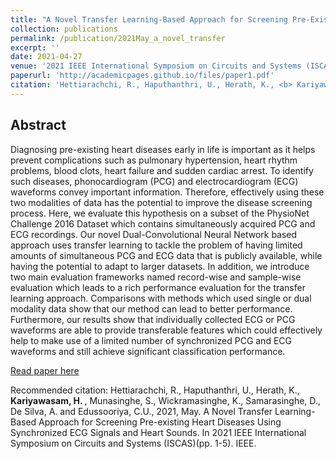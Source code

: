 ```yaml
---
title: "A Novel Transfer Learning-Based Approach for Screening Pre-Existing Heart Diseases Using Synchronized ECG Signals and Heart Sounds"
collection: publications
permalink: /publication/2021May_a_novel_transfer
excerpt: ''
date: 2021-04-27
venue: '2021 IEEE International Symposium on Circuits and Systems (ISCAS)'
paperurl: 'http://academicpages.github.io/files/paper1.pdf'
citation: 'Hettiarachchi, R., Haputhanthri, U., Herath, K., <b> Kariyawasam, H. </b>, Munasinghe, S., Wickramasinghe, K., Samarasinghe, D., De Silva, A. and Edussooriya, C.U., 2021, May. A Novel Transfer Learning-Based Approach for Screening Pre-existing Heart Diseases Using Synchronized ECG Signals and Heart Sounds. In 2021 IEEE International Symposium on Circuits and Systems (ISCAS)(pp. 1-5). IEEE.'
---
```


<h2>Abstract</h2>
Diagnosing pre-existing heart diseases early in life is important as it helps prevent complications such as pulmonary hypertension, heart rhythm problems, blood clots, heart failure and sudden cardiac arrest. To identify such diseases, phonocardiogram (PCG) and electrocardiogram (ECG) waveforms convey important information. Therefore, effectively using these two modalities of data has the potential to improve the disease screening process. Here, we evaluate this hypothesis on a subset of the PhysioNet Challenge 2016 Dataset which contains simultaneously acquired PCG and ECG recordings. Our novel Dual-Convolutional Neural Network based approach uses transfer learning to tackle the problem of having limited amounts of simultaneous PCG and ECG data that is publicly available, while having the potential to adapt to larger datasets. In addition, we introduce two main evaluation frameworks named record-wise and sample-wise evaluation which leads to a rich performance evaluation for the transfer learning approach. Comparisons with methods which used single or dual modality data show that our method can lead to better performance. Furthermore, our results show that individually collected ECG or PCG waveforms are able to provide transferable features which could effectively help to make use of a limited number of synchronized PCG and ECG waveforms and still achieve significant classification performance.

[Read paper here](https://ieeexplore.ieee.org/document/9401093)

Recommended citation: Hettiarachchi, R., Haputhanthri, U., Herath, K., <b> Kariyawasam, H. </b>, Munasinghe, S., Wickramasinghe, K., Samarasinghe, D., De Silva, A. and Edussooriya, C.U., 2021, May. A Novel Transfer Learning-Based Approach for Screening Pre-existing Heart Diseases Using Synchronized ECG Signals and Heart Sounds. In 2021 IEEE International Symposium on Circuits and Systems (ISCAS)(pp. 1-5). IEEE.
